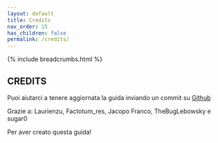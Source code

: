 ```yaml
---
layout: default
title: Credits
nav_order: 15
has_children: false
permalink: /credits/
---
```


{% include breadcrumbs.html %}

## CREDITS

Puoi aiutarci a tenere aggiornata la guida inviando un commit su [Github](https://github.com/sugar012/klipperITA)

Grazie a: Laurienzu, Factotum_res, Jacopo Franco, TheBugLebowsky e sugar0

Per aver creato questa guida!
